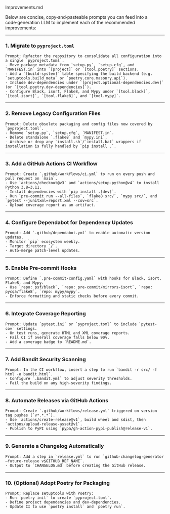 Improvements.md

Below are concise, copy‑and‑pasteable prompts you can feed into a code‑generation LLM to implement each of the recommended improvements:

---

### 1. Migrate to `pyproject.toml`  
```text
Prompt: Refactor the repository to consolidate all configuration into a single `pyproject.toml`.  
- Move package metadata from `setup.py`, `setup.cfg`, and `MANIFEST.in` into `[project]` or `[tool.poetry]` sections.  
- Add a `[build-system]` table specifying the build backend (e.g. `setuptools.build_meta` or `poetry.core.masonry.api`).  
- Include dev‑dependencies under `[project.optional-dependencies.dev]` (or `[tool.poetry.dev-dependencies]`).  
- Configure Black, isort, Flake8, and Mypy under `[tool.black]`, `[tool.isort]`, `[tool.flake8]`, and `[tool.mypy]`.  
```

---

### 2. Remove Legacy Configuration Files  
```text
Prompt: Delete obsolete packaging and config files now covered by `pyproject.toml`.  
- Remove `setup.py`, `setup.cfg`, `MANIFEST.in`.  
- Delete standalone `.flake8` and `mypy.ini`.  
- Archive or drop any `install.sh`/`install.bat` wrappers if installation is fully handled by `pip install .`.  
```

---

### 3. Add a GitHub Actions CI Workflow  
```text
Prompt: Create `.github/workflows/ci.yml` to run on every push and pull request on `main`.  
- Use `actions/checkout@v3` and `actions/setup-python@v4` to install Python 3.8–3.11.  
- Install dependencies with `pip install .[dev]`.  
- Run `pre-commit run --all-files`, `flake8 src/`, `mypy src/`, and `pytest --junitxml=report.xml --cov=src`.  
- Upload coverage report as an artifact.  
```


---

### 4. Configure Dependabot for Dependency Updates  
```text
Prompt: Add `.github/dependabot.yml` to enable automatic version updates.  
- Monitor `pip` ecosystem weekly.  
- Target directory `/`.  
- Auto‑merge patch-level updates.  
```


---

### 5. Enable Pre‑commit Hooks  
```text
Prompt: Define `.pre-commit-config.yaml` with hooks for Black, isort, Flake8, and Mypy.  
- Use `repo: psf/black`, `repo: pre-commit/mirrors-isort`, `repo: pycqa/flake8`, `repo: mypy/mypy`.  
- Enforce formatting and static checks before every commit.  
```


---

### 6. Integrate Coverage Reporting  
```text
Prompt: Update `pytest.ini` or `pyproject.toml` to include `pytest-cov` settings.  
- On test runs, generate HTML and XML coverage reports.  
- Fail CI if overall coverage falls below 90%.  
- Add a coverage badge to `README.md`.  
```


---

### 7. Add Bandit Security Scanning  
```text
Prompt: In the CI workflow, insert a step to run `bandit -r src/ -f html -o bandit.html`.  
- Configure `.bandit.yml` to adjust severity thresholds.  
- Fail the build on any high‑severity findings.  
```


---

### 8. Automate Releases via GitHub Actions  
```text
Prompt: Create `.github/workflows/release.yml` triggered on version tag pushes (`v*.*.*`).  
- Use `actions/create-release@v1`, build wheel and sdist, then `actions/upload-release-asset@v1`.  
- Publish to PyPI using `pypa/gh-action-pypi-publish@release-v1`.  
```


---

### 9. Generate a Changelog Automatically  
```text
Prompt: Add a step in `release.yml` to run `github-changelog-generator —future-release v$GITHUB_REF_NAME`.  
- Output to `CHANGELOG.md` before creating the GitHub release.  
```


---

### 10. (Optional) Adopt Poetry for Packaging  
```text
Prompt: Replace setuptools with Poetry:  
- Run `poetry init` to create `pyproject.toml`.  
- Define project dependencies and dev-dependencies.  
- Update CI to use `poetry install` and `poetry run`.  
```


